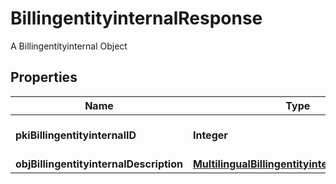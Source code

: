 

# BillingentityinternalResponse

A Billingentityinternal Object

## Properties

| Name | Type | Description | Notes |
|------------ | ------------- | ------------- | -------------|
|**pkiBillingentityinternalID** | **Integer** | The unique ID of the Billingentityinternal. |  |
|**objBillingentityinternalDescription** | [**MultilingualBillingentityinternalDescription**](MultilingualBillingentityinternalDescription.md) |  |  |



